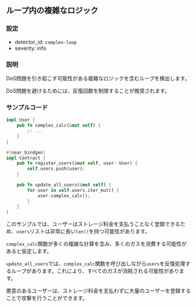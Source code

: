 
## ループ内の複雑なロジック

### 設定

* detector_id: `complex-loop`
* severity: info

### 説明

DoS問題を引き起こす可能性がある複雑なロジックを含むループを検出します。

DoS問題を避けるためには、反復回数を制限することが推奨されます。

### サンプルコード

```rust
impl User {
    pub fn complex_calc(&mut self) {
        // ...
    }
}

#[near_bindgen]
impl Contract {
    pub fn register_users(&mut self, user: User) {
        self.users.push(user);
    }

    pub fn update_all_users(&mut self) {
        for user in self.users.iter_mut() {
            user.complex_calc();
        }
    }
}
```

このサンプルでは、ユーザーはストレージ料金を支払うことなく登録できるため、`users`リストは非常に長い`len()`を持つ可能性があります。

`complex_calc`関数が多くの複雑な計算を含み、多くのガスを消費する可能性があると仮定します。

`update_all_users`では、`complex_calc`関数を呼び出しながら`users`を反復処理するループがあります。これにより、すべてのガスが消耗される可能性があります。

悪意のあるユーザーは、ストレージ料金を支払わずに大量のユーザーを登録することで攻撃を行うことができます。
